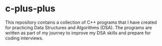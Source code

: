 # c-plus-plus

This repository contains a collection of C++ programs that I have created for practicing Data Structures and Algorithms (DSA). The programs are written as part of my journey to improve my DSA skills and prepare for coding interviews.
